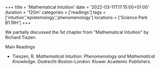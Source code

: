 +++
title = 'Mathematical Intuition'
date = '2022-03-11T17:15:00+01:00'
duration = '120m'
categories = ['readings']
tags = ['intuition','epistemology','phenomenology']
locations = ['Science Park B1.19H']
+++


We partially discussed the 1st chapter from "Mathematical Intuition" by Richard Tiszen.

Main Readings 

- Tieszen, R. *Mathematical Intuition: Phenomenology and Mathematical Knowledge*. Dodrecht-Boston-London: Kluwer Academic Publishers.
